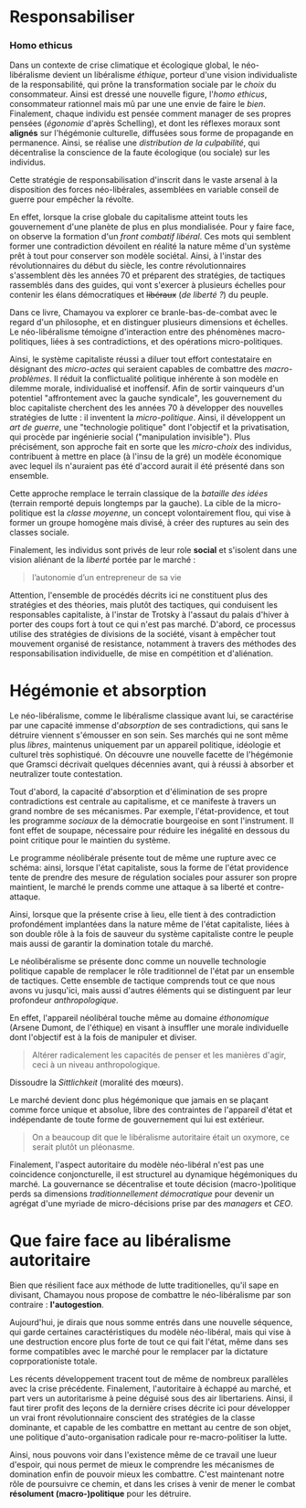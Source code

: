 
# Responsabiliser

### Homo ethicus

Dans un contexte de crise climatique et écologique global, le néo-libéralisme devient un libéralisme *éthique*, porteur d'une vision individualiste de la responsabilité, qui prône la transformation sociale par le *choix* du consommateur. Ainsi est dressé une nouvelle figure, l'*homo ethicus*, consommateur rationnel mais mû par une une envie de faire le *bien*. Finalement, chaque individu est pensée comment manager de ses propres pensées (*égonomie* d'après Schelling), et dont les réflexes moraux sont **alignés** sur l'hégémonie culturelle, diffusées sous forme de propagande en permanence. Ainsi, se réalise une *distribution de la culpabilité*, qui décentralise la conscience de la faute écologique (ou sociale) sur les individus.

Cette stratégie de responsabilisation d'inscrit dans le vaste arsenal à la disposition des forces néo-libérales, assemblées en variable conseil de guerre pour empêcher la révolte.

En effet, lorsque la crise globale du capitalisme atteint touts les gouvernement d'une planète de plus en plus mondialisée. Pour y faire face, on observe la formation d'un *front combatif libéral*. Ces mots qui semblent former une contradiction dévoilent en réalité la nature même d'un système prêt à tout pour conserver son modèle sociétal. Ainsi, à l'instar des révolutionnaires du début du siècle, les contre révolutionnaires s'assemblent dès les années 70 et préparent des stratégies, de tactiques rassemblés dans des guides, qui vont s'exercer à plusieurs échelles pour contenir les élans démocratiques et ~~libéraux~~ (*de liberté ?*) du peuple. 


Dans ce livre, Chamayou va explorer ce branle-bas-de-combat avec le regard d'un philosophe, et en distinguer plusieurs dimensions et échelles. Le néo-libéralisme témoigne d'interaction entre des phénomènes macro-politiques, liées à ses contradictions, et des opérations micro-politiques.


Ainsi, le système capitaliste réussi a diluer tout effort contestataire en désignant des *micro-actes* qui seraient capables de combattre des *macro-problèmes*. Il réduit la conflictualité politique inhérente à son modèle en dilemme morale, individualisé et inoffensif.  Afin de sortir vainqueurs d'un potentiel "affrontement avec la gauche syndicale", les gouvernement du bloc capitaliste cherchent des les années 70 à développer des nouvelles stratégies de lutte : il inventent la *micro-politique*. Ainsi, il développent un *art de guerre*, une "technologie politique" dont l'objectif et la privatisation, qui procède par ingénierie social ("manipulation invisible").  Plus précisément, son approche fait en sorte que les *micro-choix* des individus, contribuent à mettre en place (à l'insu de la gré) un modèle économique avec lequel ils n'auraient pas été d'accord aurait il été présenté dans son ensemble.

Cette approche remplace le terrain classique de la *bataille des idées* (terrain remporté depuis longtemps par la gauche). La cible de la micro-politique est la *classe moyenne*, un concept volontairement flou, qui vise à former un groupe homogène mais divisé, à créer des ruptures au sein des classes sociale. 

Finalement, les individus sont privés de leur role **social** et s'isolent dans une vision aliénant de la *liberté* portée par le marché :
>  l’autonomie d’un entrepreneur de sa vie

Attention, l'ensemble de procédés décrits ici ne constituent plus des stratégies et des théories, mais plutôt des tactiques, qui conduisent les responsables capitaliste, à l'instar de Trotsky à l'assaut du palais d'hiver à porter des coups fort à tout ce qui n'est pas marché.
D'abord, ce processus utilise des stratégies de divisions de la société, visant à empêcher tout mouvement organisé de resistance, notamment à travers des méthodes des responsabilisation individuelle, de mise en compétition et d'aliénation.



# Hégémonie et absorption

Le néo-libéralisme, comme le libéralisme classique avant lui, se caractérise par une capacité immense d'*absorption* de ses contradictions, qui sans le détruire viennent s'émousser en son sein. Ses marchés qui ne sont même plus *libres*, maintenus uniquement par un appareil politique, idéologie et culturel très sophistiqué. On découvre une nouvelle facette de l'hégémonie que Gramsci décrivait quelques décennies avant, qui à réussi à absorber et neutralizer toute contestation.

Tout d'abord, la capacité d'absorption et d'élimination de ses propre contradictions est centrale au capitalisme, et ce manifeste à travers un grand nombre de ses mécanismes. Par exemple, l'état-providence, et tout les programme *sociaux* de la démocratie bourgeoise en sont l'instrument. Il font effet de soupape, nécessaire pour réduire les inégalité en dessous du point critique pour le maintien du système.

Le programme néolibérale présente tout de même une rupture avec ce schéma: ainsi, lorsque l'état capitaliste, sous la forme de l'état providence tente de prendre des mesure de régulation sociales pour assurer son propre maintient, le marché le prends comme une attaque à sa liberté et contre-attaque.

Ainsi, lorsque que la présente crise à lieu, elle tient à des contradiction profondément implantées dans la nature même de l'état capitaliste, liées à son double rôle à la fois de sauveur du système capitaliste contre le peuple mais aussi de garantir la domination totale du marché.

Le néolibéralisme se présente donc comme un nouvelle technologie politique capable de remplacer le rôle traditionnel de l'état par un ensemble de tactiques. Cette ensemble de tactique comprends tout ce que nous avons vu jusqu'ici, mais aussi d'autres éléments qui se distinguent par leur profondeur *anthropologique*.

En effet, l'appareil néolibéral touche même au domaine *éthonomique* (Arsene Dumont, de l'éthique) en visant à insuffler une morale individuelle dont l'objectif est à la fois de manipuler et diviser. 

> Altérer radicalement les capacités de penser et les manières d'agir, ceci à un niveau anthropologique.

Dissoudre la *Sittlichkeit* (moralité des mœurs).

Le marché devient donc plus hégémonique que jamais en se plaçant comme force unique et absolue, libre des contraintes de l'appareil d'état et indépendante de toute forme de gouvernement qui lui est extérieur.

>  On a beaucoup dit que le libéralisme autoritaire était un oxymore, ce serait plutôt un pléonasme.

Finalement, l'aspect autoritaire du modèle néo-libéral n'est pas une coincidence conjoncturelle, il est structurel au dynamique hégémoniques du marché. La gouvernance se décentralise et toute décision (macro-)politique perds sa dimensions *traditionnellement démocratique* pour devenir un agrégat d'une myriade de micro-décisions prise par des *managers* et *CEO*.

# Que faire face au libéralisme autoritaire

Bien que résilient face aux méthode de lutte traditionelles, qu'il sape en divisant, Chamayou nous propose de combattre le néo-libéralisme par son contraire : **l'autogestion**.

Aujourd'hui, je dirais que nous somme entrés dans une nouvelle séquence, qui garde certaines caractéristiques du modèle néo-libéral, mais qui vise à une destruction encore plus forte de tout ce qui fait l'état, même dans ses forme compatibles avec le marché pour le remplacer par la dictature coprporationiste totale.

Les récents développement tracent tout de même de nombreux parallèles avec la crise précédente. Finalement, l'autoritaire à échappé au marché, et part vers un autoritarisme à peine déguisé sous des air libertariens. Ainsi, il faut tirer profit des leçons de la dernière crises décrite ici pour développer un vrai front révolutionnaire conscient des stratégies de la classe dominante, et capable de les combattre en mettant au centre de son objet, une politique d'auto-organisation radicale pour re-macro-politiser la lutte.

Ainsi, nous pouvons voir dans l'existence même de ce travail une lueur d'espoir, qui nous permet de mieux le comprendre les mécanismes de domination enfin de pouvoir mieux les combattre. C'est maintenant notre rôle de poursuivre ce chemin, et dans les crises à venir de mener le combat **résolument (macro-)politique** pour les détruire.